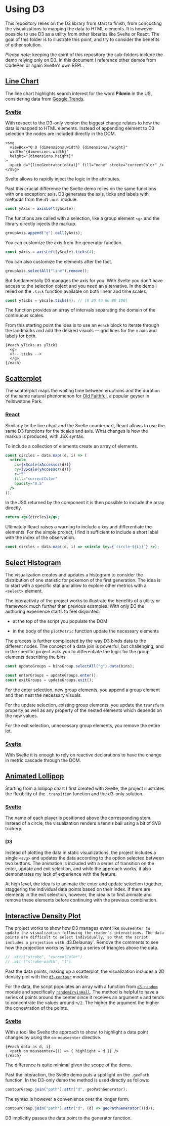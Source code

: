 # Using D3

This repository relies on the D3 library from start to finish, from concocting the visualizations to mapping the data to HTML elements. It is however possible to use D3 as a utility from other libraries like Svelte or React. The goal of this folder is to illustrate this point, and try to consider the benefits of either solution.

_Please note:_ keeping the spirit of this repository the sub-folders include the demo relying only on D3. In this document I reference other demos from CodePen or again Svelte's own REPL.

## [Line Chart](https://codepen.io/borntofrappe/full/zYdjZYg)

The line chart highlights search interest for the word **Pikmin** in the US, considering data from [Google Trends](https://trends.google.com/trends/explore?date=2020-01-01%202021-11-04&geo=US&q=pikmin).

### [Svelte](https://svelte.dev/repl/67a634161efd4788871ec3db5cca9181?version=3.44.1)

With respect to the D3-only version the biggest change relates to how the data is mapped to HTML elements. Instead of appending element to D3 selection the nodes are included directly in the DOM.

```svelte
<svg
  viewBox="0 0 {dimensions.width} {dimensions.height}"
  width="{dimensions.width}"
  height="{dimensions.height}"
>
  <path d="{lineGenerator(data)}" fill="none" stroke="currentColor" />
</svg>
```

Svelte allows to rapidly inject the logic in the attributes.

Past this crucial difference the Svelte demo relies on the same functions with one exception: axis. D3 generates the axis, ticks and labels with methods from the `d3-axis` module.

```js
const yAxis = axisLeft(yScale);
```

The functions are called with a selection, like a group element `<g>` and the library directly injects the markup.

```js
groupAxis.append("g").call(yAxis);
```

You can customize the axis from the generator function.

```js
const yAxis = axisLeft(yScale).ticks(4);
```

You can also customize the elements after the fact.

```js
groupAxis.selectAll("line").remove();
```

But fundamentally D3 manages the axis for you. With Svelte you don't have access to the selection object and you need an alternative. In the demo I relied on the `.tick` function available on both linear and time scales.

```js
const yTicks = yScale.ticks(4); // [0 20 40 60 80 100]
```

The function provides an array of intervals separating the domain of the continuous scales.

From this starting point the idea is to use an `#each` block to iterate through the landmarks and add the desired visuals — grid lines for the `x` axis and labels for both.

```svelte
{#each yTicks as yTick}
  <g>
  <!-- ticks -->
  </g>
{/each}
```

## [Scatterplot](https://codepen.io/borntofrappe/full/eYErvNa)

The scatterplot maps the waiting time between eruptions and the duration of the same natural phenomenon for [Old Faithful](https://en.wikipedia.org/wiki/Old_Faithful), a popular geyser in Yellowstone Park.

### [React](https://codepen.io/borntofrappe/full/porVebG)

Similarly to the line chart and the Svelte counterpart, React allows to use the same D3 functions for the scales and axis. What changes is how the markup is produced, with JSX syntax.

To include a collection of elements create an array of elements.

```jsx
const circles = data.map((d, i) => (
  <circle
    cx={xScale(xAccessor(d))}
    cy={yScale(yAccessor(d))}
    r="5"
    fill="currentColor"
    opacity="0.5"
  />
));
```

In the JSX returned by the component it is then possible to include the array directly.

```jsx
return <g>{circles}</g>;
```

Ultimately React raises a warning to include a `key` and differentiate the elements. For the simple project, I find it sufficient to include a short label with the index of the observation.

```jsx
const circles = data.map((d, i) => <circle key={`circle-${i}}`} />);
```

## [Select Histogram](https://codepen.io/borntofrappe/full/LYjmWGN)

The visualization creates and updates a histogram to consider the distribution of one statistic for pokemon of the first generation. The idea is to start with a specific stat and allow to explore other metrics with a `<select>` element.

The interactivity of the project works to illustrate the benefits of a utility or framework much further than previous examples. With only D3 the authoring experience starts to feel disjointed:

- at the top of the script you populate the DOM

- in the body of the `plotMetric` function update the necessary elements

The process is further complicated by the way D3 binds data to the different nodes. The concept of a data join is powerful, but challenging, and in the specific project asks you to differentiate the logic for the group elements describing the bins

```js
const updateGroups = binsGroup.selectAll("g").data(bins);

const enterGroups = updateGroups.enter();
const exitGroups = updateGroups.exit();
```

For the enter selection, new group elements, you append a group element and then nest the necessary visuals.

For the update selection, existing group elements, you update the `transform` property as well as any property of the nested elements which depends on the new values.

For the exit selection, unnecessary group elements, you remove the entire lot.

### [Svelte](https://svelte.dev/repl/f6d37364973e48fd9c09ea439c13640d?version=3.44.1)

With Svelte it is enough to rely on reactive declarations to have the change in metric cascade through the DOM.

## [Animated Lollipop](https://codepen.io/borntofrappe/full/gOxzmrX)

Starting from a lollipop chart I first created with Svelte, the project illustrates the flexibility of the `.transition` function and the d3-only solution.

### [Svelte](https://svelte.dev/repl/ee1e7ec839ac47f495be12251f04126a?version=3.44.1)

The name of each player is positioned above the corresponding stem. Instead of a circle, the visualization renders a tennis ball using a bit of SVG trickery.

### D3

Instead of plotting the data in static visualizations, the project includes a single `<svg>` and updates the data according to the option selected between two buttons. The animation is included with a series of transition on the enter, update and exit selection, and while the approach works, it also demonstrates my lack of experience with the feature.

At high level, the idea is to animate the enter and update selection together, staggering the individual data points based on their index. If there are elements in the exit selection, however, the idea is to first animate and remove these elements before continuing with the previous combination.

## [Interactive Density Plot](https://codepen.io/borntofrappe/full/KKvGzYL)

The project works to show how D3 manages event like `mouseenter to update the visualization following the reader's interactions. The data points are difficult to select individually, so that the script includes a projection with `d3.Delaunay`. Remove the comments to see how the projection works by layering a series of triangles above the data.

```js
// .attr("stroke", "currentColor")
// .attr("stroke-width", "1")
```

Past the data points, making up a scatterplot, the visualization includes a 2D density plot with the [`d3-contour`](https://github.com/d3/d3-contour) module.

For the data, the script populates an array with a function from [`d3-random`](https://github.com/d3/d3-random) module and specifically [`randomIrvinHall`](https://observablehq.com/@d3/d3-random#irwinHall). The method is helpful to have a series of points around the center since it receives an argument `n` and tends to concentrate the values around `n/2`. The higher the argument the higher the concetration of the points.

### [Svelte](https://svelte.dev/repl/78df67d8be3d4ce0ae29f7ed302a8722?version=3.44.1)

With a tool like Svelte the approach to show, to highlight a data point changes by using the `on:mouseenter` directive.

```svelte
{#each data as d, i}
  <path on:mouseenter={() => { highlight = d }} />
{/each}
```

The difference is quite minimal given the scope of the demo.

Past the interaction, the Svelte demo puts a spotlight on the `.geoPath` function. In the D3-only demo the method is used directly as follows:

```js
contourGroup.join("path").attr("d", geoPathGenerator);
```

The syntax is however a convenience over the longer form.

```js
contourGroup.join("path").attr("d", (d) => geoPathGenerator()(d));
```

D3 implicitly passes the data point to the generator function.
